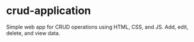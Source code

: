 # crud-application
Simple web app for CRUD operations using HTML, CSS, and JS. Add, edit, delete, and view data.
